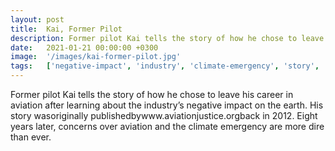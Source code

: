 ```yaml
---
layout: post
title:  Kai, Former Pilot
description: Former pilot Kai tells the story of how he chose to leave his career in aviation after learning about the industry’s negative impact on the earth. His...
date:   2021-01-21 00:00:00 +0300
image:  '/images/kai-former-pilot.jpg'
tags:   ['negative-impact', 'industry', 'climate-emergency', 'story', 'orgback', 'leave', 'learning', 'ever']
---
```

Former pilot Kai tells the story of how he chose to leave his career in aviation after learning about the industry’s negative impact on the earth. His story wasoriginally publishedbywww.aviationjustice.orgback in 2012. Eight years later, concerns over aviation and the climate emergency are more dire than ever.

